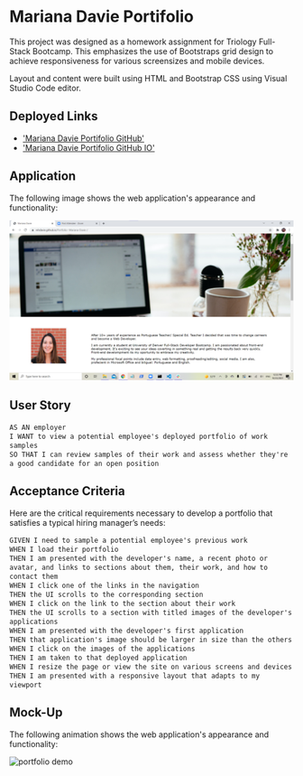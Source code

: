 
# Mariana Davie Portifolio



This project was designed as a homework assignment for Triology Full-Stack Bootcamp. This emphasizes the use of Bootstraps grid design to achieve responsiveness for various screensizes and mobile devices.

Layout and content were built using HTML and Bootstrap CSS using Visual Studio Code editor.

## Deployed Links

* ['Mariana Davie Portifolio GitHub'](https://github.com/mhdavie/Portfolio--Mariana-Davie-)
* ['Mariana Davie Portifolio GitHub IO'](https://mhdavie.github.io/Portfolio--Mariana-Davie-/)


## Application 

The following image shows the web application's appearance and functionality:

![](./Assets\finalproject.png)



## User Story

```
AS AN employer
I WANT to view a potential employee's deployed portfolio of work samples
SO THAT I can review samples of their work and assess whether they're a good candidate for an open position
```


## Acceptance Criteria

Here are the critical requirements necessary to develop a portfolio that satisfies a typical hiring manager’s needs:

```
GIVEN I need to sample a potential employee's previous work
WHEN I load their portfolio
THEN I am presented with the developer's name, a recent photo or avatar, and links to sections about them, their work, and how to contact them
WHEN I click one of the links in the navigation
THEN the UI scrolls to the corresponding section
WHEN I click on the link to the section about their work
THEN the UI scrolls to a section with titled images of the developer's applications
WHEN I am presented with the developer's first application
THEN that application's image should be larger in size than the others
WHEN I click on the images of the applications
THEN I am taken to that deployed application
WHEN I resize the page or view the site on various screens and devices
THEN I am presented with a responsive layout that adapts to my viewport
```


## Mock-Up

The following animation shows the web application's appearance and functionality:

![portfolio demo](./Assets/02-advanced-css-homework-demo.gif)